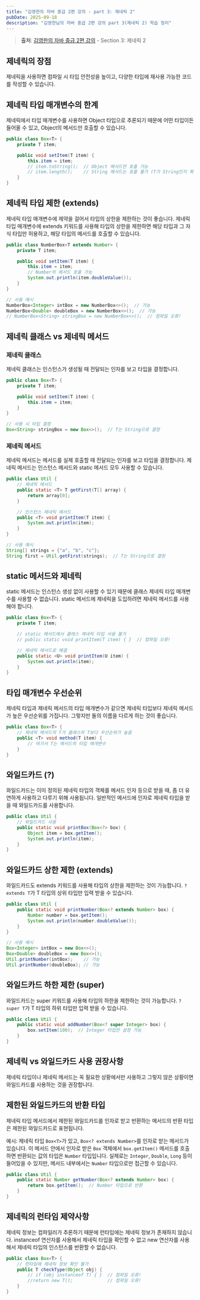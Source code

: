 ```yaml
---
title: "김영한의 자바 중급 2편 강의 - part 3: 제네릭 2"
pubDate: 2025-09-18
description: "김영한님의 자바 중급 2편 강의 part 3(제네릭 2) 학습 정리"
---
```


> **출처**: [김영한의 자바 중급 2편 강의](https://inf.run/ir9Dw) - Section 3: 제네릭 2

## 제네릭의 장점

제네릭을 사용하면 컴파일 시 타입 안전성을 높이고, 다양한 타입에 재사용 가능한 코드를 작성할 수 있습니다.

## 제네릭 타입 매개변수의 한계

제네릭에서 타입 매개변수를 사용하면 Object 타입으로 추론되기 때문에 어떤 타입이든 들어올 수 있고, Object의 메서드만 호출할 수 있습니다.

```java
public class Box<T> {
    private T item;

    public void setItem(T item) {
        this.item = item;
        // item.toString();  // Object 메서드만 호출 가능
        // item.length();    // String 메서드는 호출 불가 (T가 String인지 확실하지 않음)
    }
}
```

## 제네릭 타입 제한 (extends)

제네릭 타입 매개변수에 제약을 걸어서 타입의 상한을 제한하는 것이 좋습니다. 제네릭 타입 매개변수에 extends 키워드를 사용해 타입의 상한을 제한하면 해당 타입과 그 자식 타입만 허용하고, 해당 타입의 메서드를 호출할 수 있습니다.

```java
public class NumberBox<T extends Number> {
    private T item;

    public void setItem(T item) {
        this.item = item;
        // Number의 메서드 호출 가능
        System.out.println(item.doubleValue());
    }
}

// 사용 예시
NumberBox<Integer> intBox = new NumberBox<>();  // 가능
NumberBox<Double> doubleBox = new NumberBox<>();  // 가능
// NumberBox<String> stringBox = new NumberBox<>();  // 컴파일 오류!
```

## 제네릭 클래스 vs 제네릭 메서드

### 제네릭 클래스

제네릭 클래스는 인스턴스가 생성될 때 전달되는 인자를 보고 타입을 결정합니다.

```java
public class Box<T> {
    private T item;

    public void setItem(T item) {
        this.item = item;
    }
}

// 사용 시 타입 결정
Box<String> stringBox = new Box<>();  // T는 String으로 결정
```

### 제네릭 메서드

제네릭 메서드는 메서드를 실제 호출할 때 전달되는 인자를 보고 타입을 결정합니다. 제네릭 메서드는 인스턴스 메서드와 static 메서드 모두 사용할 수 있습니다.

```java
public class Util {
    // 제네릭 메서드
    public static <T> T getFirst(T[] array) {
        return array[0];
    }

    // 인스턴스 제네릭 메서드
    public <T> void printItem(T item) {
        System.out.println(item);
    }
}

// 사용 예시
String[] strings = {"a", "b", "c"};
String first = Util.getFirst(strings);  // T는 String으로 결정
```

## static 메서드와 제네릭

static 메서드는 인스턴스 생성 없이 사용할 수 있기 때문에 클래스 제네릭 타입 매개변수를 사용할 수 없습니다. static 메서드에 제네릭을 도입하려면 제네릭 메서드를 사용해야 합니다.

```java
public class Box<T> {
    private T item;

    // static 메서드에서 클래스 제네릭 타입 사용 불가
    // public static void printItem(T item) { }  // 컴파일 오류!

    // 제네릭 메서드로 해결
    public static <U> void printItem(U item) {
        System.out.println(item);
    }
}
```

## 타입 매개변수 우선순위

제네릭 타입과 제네릭 메서드의 타입 매개변수가 같으면 제네릭 타입보다 제네릭 메서드가 높은 우선순위를 가집니다. 그렇지만 둘의 이름을 다르게 하는 것이 좋습니다.

```java
public class Box<T> {
    // 제네릭 메서드의 T가 클래스의 T보다 우선순위가 높음
    public <T> void method(T item) {
        // 여기서 T는 메서드의 타입 매개변수
    }
}
```

## 와일드카드 (?)

와일드카드는 이미 정의된 제네릭 타입의 객체를 메서드 인자 등으로 받을 때, 좀 더 유연하게 사용하고 다루기 위해 사용됩니다. 일반적인 메서드에 인자로 제네릭 타입을 받을 때 와일드카드를 사용합니다.

```java
public class Util {
    // 와일드카드 사용
    public static void printBox(Box<?> box) {
        Object item = box.getItem();
        System.out.println(item);
    }
}
```

## 와일드카드 상한 제한 (extends)

와일드카드도 extends 키워드를 사용해 타입의 상한을 제한하는 것이 가능합니다. `? extends T`가 T 타입의 상위 타입만 입력 받을 수 있습니다.

```java
public class Util {
    public static void printNumber(Box<? extends Number> box) {
        Number number = box.getItem();
        System.out.println(number.doubleValue());
    }
}

// 사용 예시
Box<Integer> intBox = new Box<>();
Box<Double> doubleBox = new Box<>();
Util.printNumber(intBox);    // 가능
Util.printNumber(doubleBox); // 가능
```

## 와일드카드 하한 제한 (super)

와일드카드는 super 키워드를 사용해 타입의 하한을 제한하는 것이 가능합니다. `? super T`가 T 타입의 하위 타입만 입력 받을 수 있습니다.

```java
public class Util {
    public static void addNumber(Box<? super Integer> box) {
        box.setItem(100);  // Integer 타입만 설정 가능
    }
}
```

## 제네릭 vs 와일드카드 사용 권장사항

제네릭 타입이나 제네릭 메서드는 꼭 필요한 상황에서만 사용하고 그렇지 않은 상황이면 와일드카드를 사용하는 것을 권장합니다.

## 제한된 와일드카드의 반환 타입

제네릭 타입 메서드에서 제한된 와일드카드를 인자로 받고 반환하는 메서드의 반환 타입은 제한된 와일드카드로 표현됩니다.

예시: 제네릭 타입 `Box<T>`가 있고, `Box<? extends Number>`를 인자로 받는 메서드가 있습니다. 이 메서드 안에서 인자로 받은 `Box` 객체에서 `box.getItem()` 메서드를 호출하면 반환되는 값의 타입은 `Number` 타입입니다. 실제로는 `Integer`, `Double`, `Long` 등이 들어있을 수 있지만, 메서드 내부에서는 `Number` 타입으로만 접근할 수 있습니다.

```java
public class Util {
    public static Number getNumber(Box<? extends Number> box) {
        return box.getItem();  // Number 타입으로 반환
    }
}
```

## 제네릭의 런타임 제약사항

제네릭 정보는 컴파일러가 추론하기 때문에 런타임에는 제네릭 정보가 존재하지 않습니다. instanceof 연산자를 사용해서 제네릭 타입을 확인할 수 없고 new 연산자를 사용해서 제네릭 타입의 인스턴스를 반환할 수 없습니다.

```java
public class Box<T> {
    // 런타임에 제네릭 정보 확인 불가
    public T checkType(Object obj) {
        // if (obj instanceof T) { }  // 컴파일 오류!
        //return new T();             // 컴파일 오류!
    }
}
```

